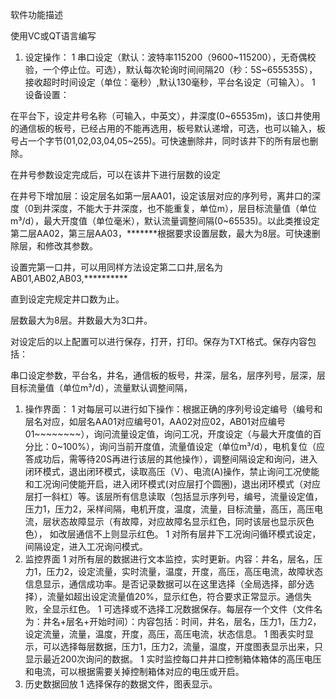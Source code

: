 软件功能描述

使用VC或QT语言编写

1. 设定操作：
1  串口设定（默认：波特率115200（9600~115200），无奇偶校验，一个停止位。可选），默认每次轮询时间间隔20（秒：5S~655535S），接收超时时间设定（单位：毫秒）,默认130毫秒，平台名设定（可输入）。
1  设备设置：

在平台下，设定井号名称（可输入，中英文），井深度(0~65535m)，该口井使用的通信板的板号，已经占用的不能再选用，板号默认递增，可选，也可以输入，板号占一个字节(01,02,03,04,05~255)。可快速删除井，同时该井下的所有层也删除。

在井号参数设定完成后，可以在该井下进行层数的设定

在井号下增加层：设定层名如第一层AA01，设定该层对应的序列号，离井口的深度（0到井深度，不能大于井深度，也不能重复，单位m），层目标流量值（单位m³/d），最大开度值（单位毫米），默认流量调整间隔(0~65535)。以此类推设定第二层AA02，第三层AA03，\*\*\*\*\*\*\*根据要求设置层数，最大为8层。可快速删除层，和修改其参数。

设置完第一口井，可以用同样方法设定第二口井,层名为AB01,AB02,AB03,\*\*\*\*\*\*\*\*\*\*

直到设定完规定井口数为止。

层数最大为8层。井数最大为3口井。

对设定后的以上配置可以进行保存，打开，打印。保存为TXT格式。保存内容包括：

串口设定参数，平台名，井名，通信板的板号，井深，层名，层序列号，层深，层目标流量值（单位m³/d），流量默认调整间隔，

1. 操作界面：
1  对每层可以进行如下操作：根据正确的序列号设定编号（编号和层名对应，如层名AA01对应编号01，AA02对应02，AB01对应编号01~~~~~~~~），询问流量设定值，询问工况，开度设定（与最大开度值的百分比：0~100%），询问当前开度值，流量值设定（单位m³/d），电机复位（应答成功后，需等待20S再进行该层的其他操作），调整间隔设定和询问，进入闭环模式，退出闭环模式，读取高压（V）、电流(A)操作，禁止询问工况使能和工况询问使能开启，进入闭环模式(对应层打个圆圈)，退出闭环模式（对应层打一斜杠）等。该层所有信息读取（包括显示序列号，编号，流量设定值，压力1，压力2，采样间隔，电机开度，温度，流量，目标流量，高压，高压电流，层状态故障显示（有故障，对应故障名显示红色，同时该层也显示灰色色）， 如改层通信不上则显示红色。
1  对所有层井下工况询问循环模式设定，间隔设定，进入工况询问模式。
1. 监控界面
1  对所有层的数据进行文本监控，实时更新。内容：井名，层名，压力1，压力2，设定流量，实时流量，温度，开度，高压，高压电流，故障状态信息显示，通信成功率。是否记录数据可以在这里选择（全局选择，部分选择），流量如超出设定流量值20%，显示红色，符合要求正常显示。通信失败，全显示红色。
1  可选择或不选择工况数据保存。每层存一个文件（文件名为：井名+层名+开始时间）：内容包括：时间，井名，层名，压力1，压力2，设定流量，流量，温度，开度，高压，高压电流，状态信息。
1  图表实时显示，可以选择每层数据，压力1，压力2，流量，温度，开度图表显示出来，只显示最近200次询问的数据。
1  实时监控每口井井口控制箱体箱体的高压电压和电流，可以根据需要关掉控制箱体对应的电压或开启。
1. 历史数据回放
1  选择保存的数据文件，图表显示。





